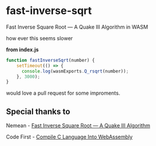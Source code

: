 # fast-inverse-sqrt
Fast Inverse Square Root — A Quake III Algorithm in WASM 

how ever this seems slower


**from index.js**
```js 
function fastInverseSqrt(number) {
    setTimeout(() => {
      console.log(wasmExports.Q_rsqrt(number));
    }, 3000);
}

```
would love a pull request for some improments.

## Special thanks to 

Nemean - 
[Fast Inverse Square Root — A Quake III Algorithm](https://www.youtube.com/watch?v=p8u_k2LIZyo)


Code First - [Compile C Language Into WebAssembly](https://www.youtube.com/watch?v=_pHgILVlx3c)